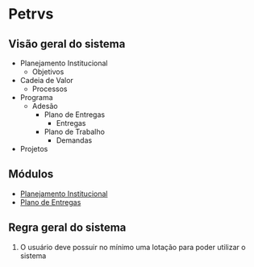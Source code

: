 # Petrvs

## Visão geral do sistema

- Planejamento Institucional
  - Objetivos
- Cadeia de Valor
  - Processos
- Programa
  - Adesão
    - Plano de Entregas
      - Entregas
    - Plano de Trabalho
      - Demandas
- Projetos  

## Módulos

* [Planejamento Institucional](./Planejamento%20Institucional/Planejamento_institucional.md)
* [Plano de Entregas](./Plano%20de%20Entrega/plano_de_entregas.md)

## Regra geral do sistema

1) O usuário deve possuir no mínimo uma lotação para poder utilizar o sistema